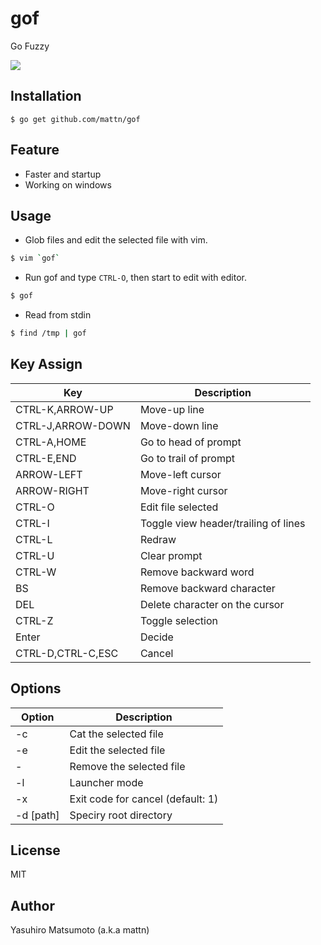 # gof

Go Fuzzy

![](http://i.imgur.com/TGZJyGV.gif)

## Installation

    $ go get github.com/mattn/gof

## Feature

* Faster and startup
* Working on windows

## Usage

* Glob files and edit the selected file with vim.

```sh
$ vim `gof`
```

* Run gof and type `CTRL-O`, then start to edit with editor.

```sh
$ gof
```

* Read from stdin

```sh
$ find /tmp | gof
```

## Key Assign

|Key              |Description                         |
|-----------------|------------------------------------|
|CTRL-K,ARROW-UP  |Move-up line                        |
|CTRL-J,ARROW-DOWN|Move-down line                      |
|CTRL-A,HOME      |Go to head of prompt                |
|CTRL-E,END       |Go to trail of prompt               |
|ARROW-LEFT       |Move-left cursor                    |
|ARROW-RIGHT      |Move-right cursor                   |
|CTRL-O           |Edit file selected                  |
|CTRL-I           |Toggle view header/trailing of lines|
|CTRL-L           |Redraw                              |
|CTRL-U           |Clear prompt                        |
|CTRL-W           |Remove backward word                |
|BS               |Remove backward character           |
|DEL              |Delete character on the cursor      |
|CTRL-Z           |Toggle selection                    |
|Enter            |Decide                              |
|CTRL-D,CTRL-C,ESC|Cancel                              |

## Options

|Option   |Description                      |
|---------|---------------------------------|
|-c       |Cat the selected file            |
|-e       |Edit the selected file           |
|-        |Remove the selected file         |
|-l       |Launcher mode                    |
|-x       |Exit code for cancel (default: 1)|
|-d [path]|Speciry root directory           |

## License

MIT

## Author

Yasuhiro Matsumoto (a.k.a mattn)
